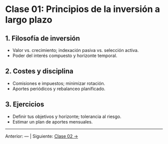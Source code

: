 # Clase 01: Principios de la inversión a largo plazo

## 1. Filosofía de inversión
- Valor vs. crecimiento; indexación pasiva vs. selección activa.
- Poder del interés compuesto y horizonte temporal.

## 2. Costes y disciplina
- Comisiones e impuestos; minimizar rotación.
- Aportes periódicos y rebalanceo planificado.

## 3. Ejercicios
- Definir tus objetivos y horizonte; tolerancia al riesgo.
- Estimar un plan de aportes mensuales.

---
Anterior: — | Siguiente: [Clase 02 →](Clase_02_Construccion_y_Diversificacion_de_Portafolios.md)
